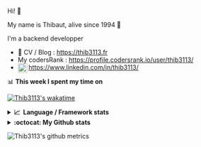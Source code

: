 Hi! 👋

My name is Thibaut, alive since 1994 🍷

I'm a backend developper

-   📝 CV / Blog : https://thib3113.fr
-   My codersRank : https://profile.codersrank.io/user/thib3113/
-   <a href="https://www.linkedin.com/in/thib3113/"><img align="left" alt="Thib3113's Linkedin" width="21px" src="https://raw.githubusercontent.com/peterthehan/peterthehan/master/assets/linkedin.svg" /></a> https://www.linkedin.com/in/thib3113/

📊 **This week I spent my time on**

[![Thib3113's wakatime](https://github-readme-stats.vercel.app/api/wakatime?username=thib3113&layout=default&theme=dracula&langs_count=6&hide_title=true&hide_border=true)](https://wakatime.com/@thib3113)

<details>
  <summary><b>📈&nbsp;&nbsp;Language&nbsp;/&nbsp;Framework stats</b></summary>
  <br/>  
  <a href='https://profile.codersrank.io/user/thib3113/'>
  <img src='http://cr-skills-chart-widget.azurewebsites.net/api/api?username=thib3113&padding=30&skills=php,batchfile,javascript,less,mysql,reactjs,scss,shell,typescript,vue'>
  </a>
</details>

<details>
  <summary><b>:octocat: My Github stats</b></summary>
  <br/>  
  
  <img src="https://github-readme-stats.vercel.app/api?username=thib3113&theme=dracula&show_icons=true&" alt="Thib3113's GitHub stats" />

<!--START_SECTION:activity-->

1. 🎉 Merged PR [#300](https://github.com/thib3113/unifi-client/pull/300) in [thib3113/unifi-client](https://github.com/thib3113/unifi-client)
2. 🎉 Merged PR [#299](https://github.com/thib3113/unifi-client/pull/299) in [thib3113/unifi-client](https://github.com/thib3113/unifi-client)
3. 🎉 Merged PR [#13](https://github.com/thib3113/vban/pull/13) in [thib3113/vban](https://github.com/thib3113/vban)
4. 🎉 Merged PR [#11](https://github.com/thib3113/vban/pull/11) in [thib3113/vban](https://github.com/thib3113/vban)
5. 🎉 Merged PR [#12](https://github.com/thib3113/vban/pull/12) in [thib3113/vban](https://github.com/thib3113/vban)
 <!--END_SECTION:activity-->

</details>

![Thib3113's github metrics](https://gist.githubusercontent.com/thib3113/83a96e16f8bca103f1b0e376186c66ec/raw/github-metrics.svg)
